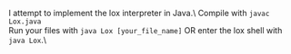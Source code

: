I attempt to implement the lox interpreter in Java.\ 
Compile with `javac Lox.java`\
Run your files with `java Lox [your_file_name]` OR enter the lox shell with `java Lox`.\
